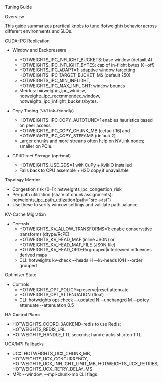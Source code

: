 Tuning Guide

Overview

This guide summarizes practical knobs to tune Hotweights behavior across different environments and SLOs.

CUDA-IPC Replication

- Window and Backpressure
  - HOTWEIGHTS_IPC_INFLIGHT_BUCKETS: base window (default 4)
  - HOTWEIGHTS_IPC_INFLIGHT_BYTES: cap of in-flight bytes (0=off)
  - HOTWEIGHTS_IPC_ADAPT=1: adaptive window targetting HOTWEIGHTS_IPC_TARGET_BUCKET_MS (default 250)
  - HOTWEIGHTS_IPC_MIN_INFLIGHT, HOTWEIGHTS_IPC_MAX_INFLIGHT: window bounds
  - Metrics: hotweights_ipc_window, hotweights_ipc_recommended_window, hotweights_ipc_inflight_buckets/bytes.

- Copy Tuning (NVLink-friendly)
  - HOTWEIGHTS_IPC_COPY_AUTOTUNE=1 enables heuristics based on peer access
  - HOTWEIGHTS_IPC_COPY_CHUNK_MB (default 16) and HOTWEIGHTS_IPC_COPY_STREAMS (default 2)
  - Larger chunks and more streams often help on NVLink nodes; smaller on PCIe.

- GPUDirect Storage (optional)
  - HOTWEIGHTS_USE_GDS=1 with CuPy + KvikIO installed
  - Falls back to CPU assemble + H2D copy if unavailable

Topology Metrics

- Congestion risk (0–1): hotweights_ipc_congestion_risk
- Per-path utilization (share of chunk assignments): hotweights_ipc_path_utilization{path="src->dst"}
- Use these to verify window settings and validate path balance.

KV-Cache Migration

- Controls
  - HOTWEIGHTS_KV_ALLOW_TRANSFORMS=1: enable conservative transforms (dtype/RoPE)
  - HOTWEIGHTS_KV_HEAD_MAP (inline JSON) or HOTWEIGHTS_KV_HEAD_MAP_FILE (JSON file)
  - HOTWEIGHTS_KV_HEAD_ORDER=grouped|interleaved influences derived maps
  - CLI: hotweights kv-check --heads H --kv-heads KvH --order grouped

Optimizer State

- Controls
  - HOTWEIGHTS_OPT_POLICY=preserve|reset|attenuate
  - HOTWEIGHTS_OPT_ATTENUATION (float)
  - CLI: hotweights opt-check --updated N --unchanged M --policy attenuate --attenuation 0.5

HA Control Plane

- HOTWEIGHTS_COORD_BACKEND=redis to use Redis; HOTWEIGHTS_REDIS_URL
- HOTWEIGHTS_HANDLE_TTL seconds; handle acks shorten TTL.

UCX/MPI Fallbacks

- UCX: HOTWEIGHTS_UCX_CHUNK_MB, HOTWEIGHTS_UCX_CONCURRENCY, HOTWEIGHTS_UCX_INFLIGHT_LIMIT_MB, HOTWEIGHTS_UCX_RETRIES, HOTWEIGHTS_UCX_RETRY_DELAY_MS
- MPI: --window, --mpi-chunk-mb CLI flags

